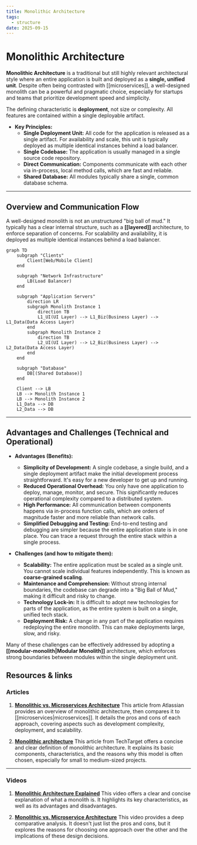 ```yaml
---
title: Monolithic Architecture
tags:
  - structure
date: 2025-09-15
---
```

# Monolithic Architecture

**Monolithic Architecture** is a traditional but still highly relevant architectural style where an entire application is built and deployed as a **single, unified unit**. Despite often being contrasted with [[microservices]], a well-designed monolith can be a powerful and pragmatic choice, especially for startups and teams that prioritize development speed and simplicity.

The defining characteristic is **deployment**, not size or complexity. All features are contained within a single deployable artifact.

* **Key Principles:**
    * **Single Deployment Unit:** All code for the application is released as a single artifact. For availability and scale, this unit is typically deployed as multiple identical instances behind a load balancer.
    * **Single Codebase:** The application is usually managed in a single source code repository.
    * **Direct Communication:** Components communicate with each other via in-process, local method calls, which are fast and reliable.
    * **Shared Database:** All modules typically share a single, common database schema.

---

## Overview and Communication Flow

A well-designed monolith is not an unstructured "big ball of mud." It typically has a clear internal structure, such as a **[[layered]]** architecture, to enforce separation of concerns. For scalability and availability, it is deployed as multiple identical instances behind a load balancer.

```mermaid
graph TD
    subgraph "Clients"
        Client[Web/Mobile Client]
    end

    subgraph "Network Infrastructure"
        LB(Load Balancer)
    end

    subgraph "Application Servers"
        direction LR
        subgraph Monolith Instance 1
            direction TB
            L1_UI(UI Layer) --> L1_Biz(Business Layer) --> L1_Data(Data Access Layer)
        end
        subgraph Monolith Instance 2
            direction TB
            L2_UI(UI Layer) --> L2_Biz(Business Layer) --> L2_Data(Data Access Layer)
        end
    end

    subgraph "Database"
        DB[(Shared Database)]
    end

    Client --> LB
    LB --> Monolith Instance 1
    LB --> Monolith Instance 2
    L1_Data --> DB
    L2_Data --> DB
```

---

## Advantages and Challenges (Technical and Operational)

* **Advantages (Benefits):**
    * **Simplicity of Development:** A single codebase, a single build, and a single deployment artifact make the initial development process straightforward. It's easy for a new developer to get up and running.
    * **Reduced Operational Overhead:** You only have one application to deploy, manage, monitor, and secure. This significantly reduces operational complexity compared to a distributed system.
    * **High Performance:** All communication between components happens via in-process function calls, which are orders of magnitude faster and more reliable than network calls.
    * **Simplified Debugging and Testing:** End-to-end testing and debugging are simpler because the entire application state is in one place. You can trace a request through the entire stack within a single process.

* **Challenges (and how to mitigate them):**
    * **Scalability:** The entire application must be scaled as a single unit. You cannot scale individual features independently. This is known as **coarse-grained scaling**.
    * **Maintenance and Comprehension:** Without strong internal boundaries, the codebase can degrade into a "Big Ball of Mud," making it difficult and risky to change.
    * **Technology Lock-in:** It is difficult to adopt new technologies for parts of the application, as the entire system is built on a single, unified tech stack.
    * **Deployment Risk:** A change in any part of the application requires redeploying the entire monolith. This can make deployments large, slow, and risky.

Many of these challenges can be effectively addressed by adopting a **[[modular-monolith|Modular Monolith]]** architecture, which enforces strong boundaries between modules within the single deployment unit.

## **Resources & links**

### **Articles**

1.  **[Monolithic vs. Microservices Architecture](https://www.atlassian.com/microservices/microservices-architecture/microservices-vs-monolith)**
    This article from Atlassian provides an overview of monolithic architecture, then compares it to [[microservices|microservices]]. It details the pros and cons of each approach, covering aspects such as development complexity, deployment, and scalability.

2.  **[Monolithic architecture](https://www.techtarget.com/whatis/definition/monolithic-architecture)**
    This article from TechTarget offers a concise and clear definition of monolithic architecture. It explains its basic components, characteristics, and the reasons why this model is often chosen, especially for small to medium-sized projects.

---

### **Videos**

1.  **[Monolithic Architecture Explained](https://www.youtube.com/watch?v=WffbSw-I-iU&list=PLdsOZAx8I5umhnn5LLTNJbFgwA3xbycar&index=52&pp=iAQB)**
    This video offers a clear and concise explanation of what a monolith is. It highlights its key characteristics, as well as its advantages and disadvantages.

2.  **[Monolithic vs. Microservice Architecture](https://www.youtube.com/watch?v=_07NtoK-Kns)**
    This video provides a deep comparative analysis. It doesn't just list the pros and cons, but it explores the reasons for choosing one approach over the other and the implications of these design decisions.